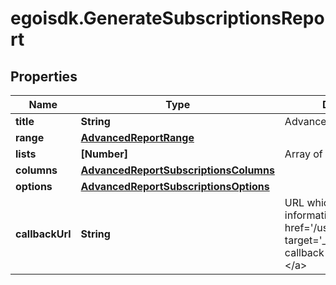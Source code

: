 # egoisdk.GenerateSubscriptionsReport

## Properties

Name | Type | Description | Notes
------------ | ------------- | ------------- | -------------
**title** | **String** | Advanced report title | 
**range** | [**AdvancedReportRange**](AdvancedReportRange.md) |  | 
**lists** | **[Number]** | Array of List Id&#39;s | 
**columns** | [**AdvancedReportSubscriptionsColumns**](AdvancedReportSubscriptionsColumns.md) |  | 
**options** | [**AdvancedReportSubscriptionsOptions**](AdvancedReportSubscriptionsOptions.md) |  | 
**callbackUrl** | **String** | URL which will receive the information of the report &lt;a href&#x3D;&#39;/usecases/callbacks/&#39; target&#x3D;&#39;_blank&#39;&gt;[Go to callback documentation]&lt;/a&gt; | [optional] 


